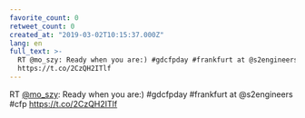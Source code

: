 ```yaml
---
favorite_count: 0
retweet_count: 0
created_at: "2019-03-02T10:15:37.000Z"
lang: en
full_text: >-
  RT @mo_szy: Ready when you are:) #gdcfpday #frankfurt at @s2engineers #cfp
  https://t.co/2CzQH2ITlf
---
```


RT [@mo_szy](https://twitter.com/mo_szy): Ready when you are:) #gdcfpday
#frankfurt at @s2engineers #cfp https://t.co/2CzQH2ITlf
